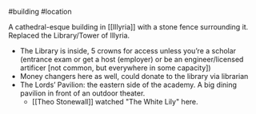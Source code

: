 #building #location 

A cathedral-esque building in [[Illyria]] with a stone fence surrounding it. Replaced the Library/Tower of Illyria.

- The Library is inside, 5 crowns for access unless you’re a scholar (entrance exam or get a host (employer) or be an engineer/licensed artificer [not common, but everywhere in some capacity])
- Money changers here as well, could donate to the library via librarian
- The Lords’ Pavilion: the eastern side of the academy. A big dining pavilion in front of an outdoor theater.
	- [[Theo Stonewall]] watched "The White Lily" here.